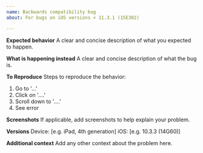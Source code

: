 ```yaml
---
name: Backwards compatibility bug
about: For bugs on iOS versions < 11.3.1 (15E302)

---
```


**Expected behavior**
A clear and concise description of what you expected to happen.

**What is happening instead**
A clear and concise description of what the bug is.

**To Reproduce**
Steps to reproduce the behavior:
1. Go to '...'
2. Click on '....'
3. Scroll down to '....'
4. See error

**Screenshots**
If applicable, add screenshots to help explain your problem.

**Versions**
 Device: [e.g. iPad, 4th generation]
 iOS: [e.g. 10.3.3 (14G60)]

**Additional context**
Add any other context about the problem here.
